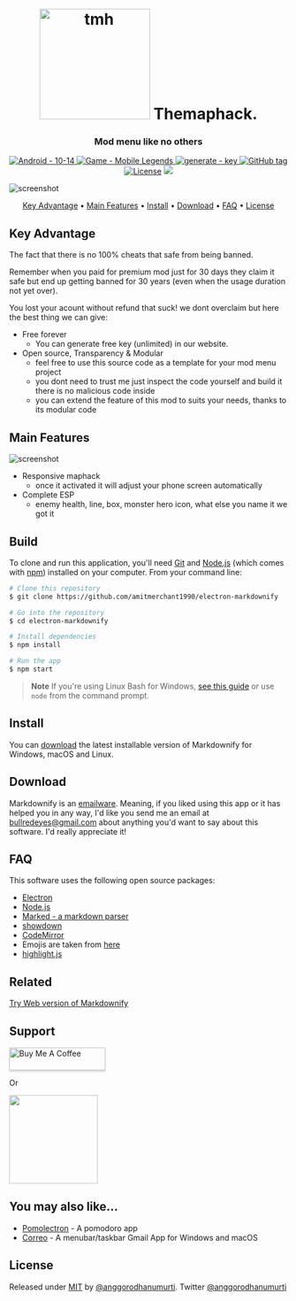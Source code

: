 <h1 align="center">
  <br>
  <a href="http://https://github.com/anggorodhanumurti/themaphack/"><img src="https://raw.githubusercontent.com/anggorodhanumurti/themaphack/refs/heads/main/images/tmh-logo.png" alt="tmh" width="200"></a>
  Themaphack.
</h1>
<h3 align="center"> Mod menu like no others</h3>
<p align="center">
  <a href="https://whatismyandroidversion.com/"><img src="https://img.shields.io/badge/Android-10--14-brightgreen?logo=android" alt="Android - 10-14">
  </a>
  <a href="https://play.google.com/store/apps/details?id=com.mobile.legends"><img src="https://img.shields.io/badge/Game-Mobile_Legends-important?logo=youtubegaming" alt="Game - Mobile Legends">
  </a>
  <a href="https://"><img src="https://img.shields.io/badge/generate-key-blue?logo=keeweb&logoColor=fff" alt="generate - key">
  </a>
  <a href="https://github.com/anggorodhanumurti/themaphack/releases/"><img src="https://img.shields.io/github/tag/anggorodhanumurti/themaphack?include_prereleases=&sort=semver&color=blue" alt="GitHub tag"></a>
<a href="#license"><img src="https://img.shields.io/badge/License-MIT-blue" alt="License"></a>
  <a href="https://www.paypal.me/">
    <img src="https://img.shields.io/badge/$-donate-ff69b4.svg?maxAge=2592000&amp;style=flat">
  </a>
</p>

![screenshot](https://raw.githubusercontent.com/anggorodhanumurti/themaphack/refs/heads/main/images/themaphack-demo.gif)

<p align="center">
  <a href="#key-advantage">Key Advantage</a> •
  <a href="#main-features">Main Features</a> •
  <a href="#install">Install</a> •
  <a href="#download">Download</a> •
  <a href="#faq">FAQ</a> •
  <a href="#license">License</a>
</p>

## Key Advantage

The fact that there is no 100% cheats that safe from being banned.

Remember when you paid for premium mod just for 30 days they claim it safe but end up getting banned for 30 years (even when the usage duration not yet over).

You lost your acount without refund that suck! we dont overclaim but here the best thing we can give:

* Free forever
  - You can generate free key (unlimited) in our website.
* Open source, Transparency & Modular
  - feel free to use this source code as a template for your mod menu project
  - you dont need to trust me just inspect the code yourself and build it there is no malicious code inside
  - you can extend the feature of this mod to suits your needs, thanks to its modular code

## Main Features

![screenshot](https://raw.githubusercontent.com/anggorodhanumurti/themaphack/refs/heads/main/images/complete-esp.gif)

* Responsive maphack
  - once it activated it will adjust your phone screen automatically
* Complete ESP
  - enemy health, line, box, monster hero icon, what else you name it we got it

## Build

To clone and run this application, you'll need [Git](https://git-scm.com) and [Node.js](https://nodejs.org/en/download/) (which comes with [npm](http://npmjs.com)) installed on your computer. From your command line:

```bash
# Clone this repository
$ git clone https://github.com/amitmerchant1990/electron-markdownify

# Go into the repository
$ cd electron-markdownify

# Install dependencies
$ npm install

# Run the app
$ npm start
```

> **Note**
> If you're using Linux Bash for Windows, [see this guide](https://www.howtogeek.com/261575/how-to-run-graphical-linux-desktop-applications-from-windows-10s-bash-shell/) or use `node` from the command prompt.

## Install

You can [download](https://github.com/amitmerchant1990/electron-markdownify/releases/tag/v1.2.0) the latest installable version of Markdownify for Windows, macOS and Linux.

## Download

Markdownify is an [emailware](https://en.wiktionary.org/wiki/emailware). Meaning, if you liked using this app or it has helped you in any way, I'd like you send me an email at <bullredeyes@gmail.com> about anything you'd want to say about this software. I'd really appreciate it!

## FAQ

This software uses the following open source packages:

- [Electron](http://electron.atom.io/)
- [Node.js](https://nodejs.org/)
- [Marked - a markdown parser](https://github.com/chjj/marked)
- [showdown](http://showdownjs.github.io/showdown/)
- [CodeMirror](http://codemirror.net/)
- Emojis are taken from [here](https://github.com/arvida/emoji-cheat-sheet.com)
- [highlight.js](https://highlightjs.org/)

## Related

[Try Web version of Markdownify](https://notepad.js.org/markdown-editor/)

## Support

<a href="https://buymeacoffee.com/amitmerchant" target="_blank"><img src="https://www.buymeacoffee.com/assets/img/custom_images/purple_img.png" alt="Buy Me A Coffee" style="height: 41px !important;width: 174px !important;box-shadow: 0px 3px 2px 0px rgba(190, 190, 190, 0.5) !important;-webkit-box-shadow: 0px 3px 2px 0px rgba(190, 190, 190, 0.5) !important;" ></a>

<p>Or</p> 

<a href="https://www.patreon.com/amitmerchant">
	<img src="https://c5.patreon.com/external/logo/become_a_patron_button@2x.png" width="160">
</a>

## You may also like...

- [Pomolectron](https://github.com/amitmerchant1990/pomolectron) - A pomodoro app
- [Correo](https://github.com/amitmerchant1990/correo) - A menubar/taskbar Gmail App for Windows and macOS

## License

Released under <a href="/LICENSE">MIT</a> by <a href="https://github.com/anggorodhanumurti">@anggorodhanumurti</a>.
Twitter [@anggorodhanumurti](https://twitter.com/casperspy)